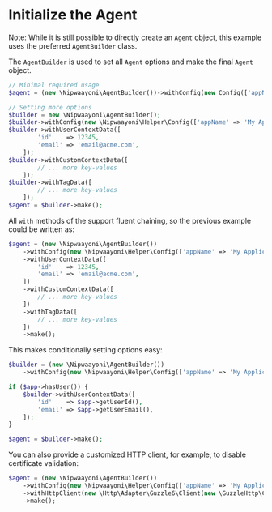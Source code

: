 # Initialize the Agent

Note: While it is still possible to directly create an `Agent` object, this example uses the preferred `AgentBuilder` class.

The `AgentBuilder` is used to set all `Agent` options and make the final `Agent` object.

```php
// Minimal required usage
$agent = (new \Nipwaayoni\AgentBuilder())->withConfig(new Config(['appName' => 'My Application']))->make();

// Setting more options
$builder = new \Nipwaayoni\AgentBuilder();
$builder->withConfig(new \Nipwaayoni\Helper\Config(['appName' => 'My Application']));
$builder->withUserContextData([
        'id'    => 12345,
        'email' => 'email@acme.com',
    ]);
$builder->withCustomContextData([
        // ... more key-values
    ]);
$builder->withTagData([
        // ... more key-values
    ]);
$agent = $builder->make();
```

All `with` methods of the support fluent chaining, so the previous example could be written as:

```php
$agent = (new \Nipwaayoni\AgentBuilder())
    ->withConfig(new \Nipwaayoni\Helper\Config(['appName' => 'My Application']))
    ->withUserContextData([
        'id'    => 12345,
        'email' => 'email@acme.com',
    ])
    ->withCustomContextData([
        // ... more key-values
    ])
    ->withTagData([
        // ... more key-values
    ])
    ->make();
```

This makes conditionally setting options easy:

```php
$builder = (new \Nipwaayoni\AgentBuilder())
    ->withConfig(new \Nipwaayoni\Helper\Config(['appName' => 'My Application']));

if ($app->hasUser()) {
    $builder->withUserContextData([
        'id'    => $app->getUserId(),
        'email' => $app->getUserEmail(),
    ]);
}

$agent = $builder->make();
```

You can also provide a customized HTTP client, for example, to disable certificate validation:

```php
$agent = (new \Nipwaayoni\AgentBuilder())
    ->withConfig(new \Nipwaayoni\Helper\Config(['appName' => 'My Application']))
    ->withHttpClient(new \Http\Adapter\Guzzle6\Client(new \GuzzleHttp\Client(['verify' => false])))
    ->make();
```
